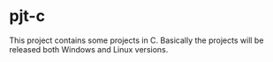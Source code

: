 # pjt-c
This project contains some projects in C.
Basically the projects will be released both Windows and Linux versions.